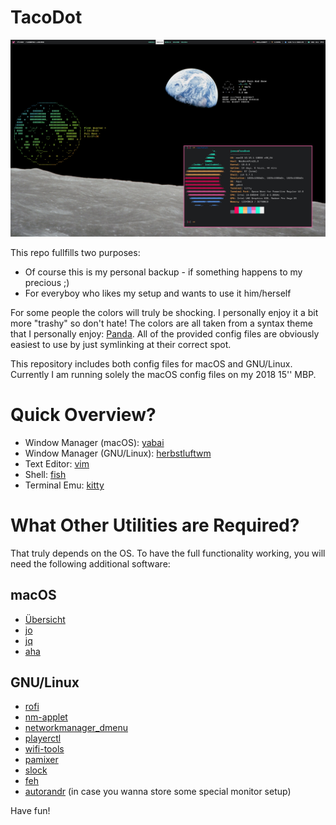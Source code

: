 # TacoDot

![Overview](doc/overview_mac.png)

This repo fullfills two purposes:
* Of course this is my personal backup - if something happens to my precious ;)
* For everyboy who likes my setup and wants to use it him/herself

For some people the colors will truly be shocking. I personally enjoy it a bit
more "trashy" so don't hate! The colors are all taken from a syntax theme that I
personally enjoy: [Panda](https://panda.siamak.work/). All of the provided
config files are obviously easiest to use by just symlinking at their correct
spot.

This repository includes both config files for macOS and GNU/Linux. Currently I
am running solely the macOS config files on my 2018 15'' MBP.

# Quick Overview?
* Window Manager (macOS): [yabai](https://github.com/koekeishiya/yabai)
* Window Manager (GNU/Linux): [herbstluftwm](https://herbstluftwm.org/)
* Text Editor: [vim](https://www.vim.org/)
* Shell: [fish](https://fishshell.com/)
* Terminal Emu: [kitty](https://github.com/kovidgoyal/kitty)

# What Other Utilities are Required?
That truly depends on the OS. To have the full functionality working, you will
need the following additional software:

## macOS
* [Übersicht](http://tracesof.net/uebersicht/)
* [jo](https://github.com/jpmens/jo)
* [jq](https://stedolan.github.io/jq/)
* [aha](https://github.com/theZiz/aha)

## GNU/Linux
* [rofi](https://github.com/DaveDavenport/rofi)
* [nm-applet](https://wiki.archlinux.org/index.php/NetworkManager)
* [networkmanager_dmenu](https://github.com/firecat53/networkmanager-dmenu)
* [playerctl](https://github.com/acrisci/playerctl)
* [wifi-tools](https://hewlettpackard.github.io/wireless-tools/Tools.html)
* [pamixer](https://github.com/cdemoulins/pamixer)
* [slock](https://tools.suckless.org/slock/)
* [feh](https://feh.finalrewind.org/)
* [autorandr](https://github.com/phillipberndt/autorandr) (in case you wanna
    store some special monitor setup)

Have fun!
